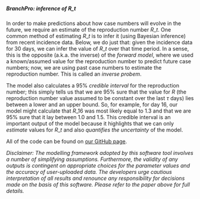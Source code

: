 ##### BranchPro: inference of $R\_t$

In order to make predictions about how case numbers will evolve in the future, we require an estimate of the reproduction number $R\_t$. One common method of estimating $R\_t$ is to infer it (using Bayesian inference) from recent incidence data. Below, we do just that: given the incidence data for 30 days, we can infer the value of $R\_t$ over that time period. In a sense, this is the opposite (a.k.a. the inverse) of the *forward model*, where we used a known/assumed value for the reproduction number to predict future case numbers; now, we are using past case numbers to estimate the reproduction number. This is called an *inverse probem*.

The model also calculates a 95% *credible interval* for the reproduction number; this simply tells us that we are 95% sure that the value for $R$ (the reproduction number value assumed to be constant over the last $\tau$ days) lies between a lower and an upper bound. So, for example, for day 16, our model might calculate that $R\_{16}$ was most likely equal to 1.3 and that we are 95% sure that it lay between 1.0 and 1.5. This credible interval is an important output of the model because it highlights that we can only *estimate* values for $R\_t$ and also *quantifies the uncertainty* of the model.

 All of the code can be found on [our GitHub page](https://github.com/SABS-R3-Epidemiology/branchpro).

*Disclaimer: The modelling framework adopted by this software tool involves a number of simplifying assumptions. Furthermore, the validity of any outputs is contingent on appropriate choices for the parameter values and the accuracy of user-uploaded data. The developers urge cautious interpretation of all results and renounce any responsibility for decisions made on the basis of this software. Please refer to the paper above for full details.*
